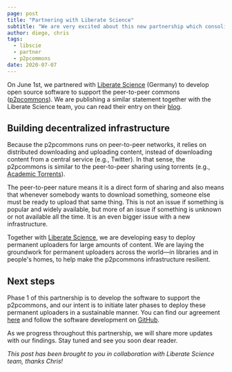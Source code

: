 ```yaml
---
page: post
title: "Partnering with Liberate Science"
subtitle: "We are very excited about this new partnership which consolidates all the good work we have been doing together in the last few months"
author: diego, chris
tags:
  - libscie
  - partner
  - p2pcommons
date: 2020-07-07
---
```


On June 1st, we partnered with [Liberate Science](https://www.libscie.org/) (Germany) to develop open source software to support the peer-to-peer commons ([p2pcommons](https://p2pcommons.com)). We are publishing a similar statement together with the Liberate Science team, you can read their entry on their [blog](https://blog.libscie.org/).

## Building decentralized infrastructure

Because the p2pcommons runs on peer-to-peer networks, it relies on distributed downloading and uploading content, instead of downloading content from a central service (e.g., Twitter). In that sense, the p2pcommons is similar to the peer-to-peer sharing using torrents (e.g., [Academic Torrents](http://academictorrents.com)).

The peer-to-peer nature means it is a direct form of sharing and also means that whenever somebody wants to download something, someone else must be ready to upload that same thing. This is not an issue if something is popular and widely available, but more of an issue if something is unknown or not available all the time. It is an even bigger issue with a new infrastructure.

Together with [Liberate Science](https://www.libscie.org/), we are developing easy to deploy permanent uploaders for large amounts of content. We are laying the groundwork for permanent uploaders across the world—in libraries and in people's homes, to help make the p2pcommons infrastructure resilient.

## Next steps

Phase 1 of this partnership is to develop the software to support the p2pcommons, and our intent is to initiate later phases to deploy these permanent uploaders in a sustainable manner. You can find our agreement [here](https://drive.google.com/file/d/143eebNknozrb4Gd7o79THdShj6NF_Swl/view?usp=sharing) and follow the software development on [GitHub](https://github.com/geut/permanent-seeder).

As we progress throughout this partnership, we will share more updates with our findings. Stay tuned and see you soon dear reader.


_This post has been brought to you in collaboration with Liberate Science team, thanks Chris!_

